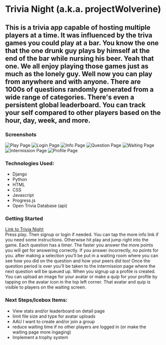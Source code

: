 # Trivia Night (a.k.a. projectWolverine)
This is a trivia app capable of hosting multiple players at a time. It was influenced by the triva games you could play at a bar. You know the one that the one drunk guy plays by himself at the end of the bar while nursing his beer. Yeah that one. We all enjoy playing those games just as much as the lonely guy. Well now you can play from anywhere and with anyone. There are 1000s of questions randomly generated from a wide range of categories. There's even a persistent global leaderboard. You can track your self compared to other players based on the hour, day, week, and more.
---
### Screenshots
![Play Page](main_app/static/imgs/play-screen.png) ![Login Page](main_app/static/imgs/login-page.png) ![Info Page](main_app/static/imgs/info-screen.png)
![Question Page](main_app/static/imgs/question-page.png) ![Waiting Page](main_app/static/imgs/waiting-page.png) ![Intermission Page](main_app/static/imgs/intermission-page.png)
![Profile Page](main_app/static/imgs/detail-page.png)

### Technologies Used:
- Django
- Python
- HTML
- CSS
- Javascript
- Progress.js
- Open Trivia Database (api)

### Getting Started
[Link to Trivia Night](http://project-wolverine.herokuapp.com/)  
Press play. Then signup or login if needed. You can tap the more info link if you need some instructions. Otherwise hit play and jump right into the game. Each question has a timer. The faster you answer the more points you will get for answering correctly. If you answer incorrectly, no points for you. after making a selection you'll be put in a waiting room where you can see how you did on the question and how your peers did too! Once the question period is over you'll be taken to the intermission page where the next question will be queued up. When you signup up a profile is created. You can upload an image for your avatar or make a quip for your profile by tapping on the avatar icon in the top left corner. That avatar and quip is visible to players on the waiting screen.

### Next Steps/Icebox Items:
- View stats and/or leaderboard on detail page
- limit file size and type for avatar uploads
- AAU I want to create and/or join a group
- reduce waiting time if no other players are logged in (or make the waiting page more ingaging)
- Implement a trophy system

